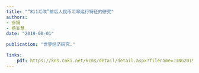 ```yaml
---
title: "“811汇改”前后人民币汇率运行特征的研究"
authors:
- 徐娟
- 杨亚慧
date: "2019-08-01"

publication: "世界经济研究."

links:
    pdf: https://kns.cnki.net/kcms/detail/detail.aspx?filename=JING201908004&dbcode=CJFQ&dbname=DKFX2019&v=7Anew82w8RhlarmlWsp98eWBkXx6u2lu3F1qV1BPqhEjSjNT6luhmfuUdWccDDzj 
---
```

